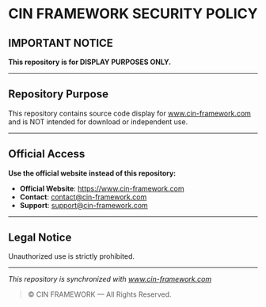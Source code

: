 # CIN FRAMEWORK SECURITY POLICY

## IMPORTANT NOTICE

**This repository is for DISPLAY PURPOSES ONLY.**

---

## Repository Purpose

This repository contains source code display for www.cin-framework.com and is NOT intended for download or independent use.

---

## Official Access

**Use the official website instead of this repository:**
- **Official Website**: https://www.cin-framework.com
- **Contact**: contact@cin-framework.com
- **Support**: support@cin-framework.com

---

## Legal Notice

Unauthorized use is strictly prohibited.

---

*This repository is synchronized with www.cin-framework.com*

> © CIN FRAMEWORK — All Rights Reserved.
